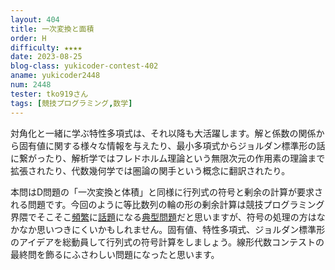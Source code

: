 ```yaml
---
layout: 404
title: 一次変換と面積
order: H
difficulty: ★★★★
date: 2023-08-25
blog-class: yukicoder-contest-402
aname: yukicoder2448
num: 2448
tester: tko919さん
tags: [競技プログラミング,数学]
---
```


<p>
対角化と一緒に学ぶ特性多項式は、それ以降も大活躍します。解と係数の関係から固有値に関する様々な情報を与えたり、最小多項式からジョルダン標準形の話に繋がったり、解析学ではフレドホルム理論という無限次元の作用素の理論まで拡張されたり、代数幾何学では圏論の関手という概念に翻訳されたり。
</p>
<p>
本問はD問題の「一次変換と体積」と同様に行列式の符号と剰余の計算が要求される問題です。今回のように等比数列の輪の形の剰余計算は競技プログラミング界隈でそこそこ<a href="https://rsk0315.hatenablog.com/entry/2023/05/05/221524#Re-%E9%99%A4%E7%AE%97">頻繁</a>に<a href="https://twitter.com/drken1215/status/1687322120702066688">話題</a>になる<a href="https://atcoder.jp/contests/abc293/tasks/abc293_e">典型問題</a>だと思いますが、符号の処理の方はなかなか思いつきにくいかもしれません。固有値、特性多項式、ジョルダン標準形のアイデアを総動員して行列式の符号計算をしましょう。線形代数コンテストの最終問を飾るにふさわしい問題になったと思います。
</p>
